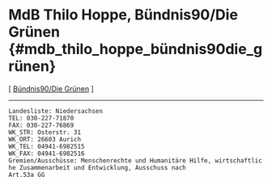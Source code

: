 # MdB Thilo Hoppe, Bündnis90/Die Grünen {#mdb_thilo_hoppe_bündnis90die_grünen}

\[ [ Bündnis90/Die Grünen](SwpatgrueneDe "wikilink") \]

------------------------------------------------------------------------

`Landesliste: Niedersachsen`\
`TEL: 030-227-71870`\
`FAX: 030-227-76869`\
`WK_STR: Osterstr. 31`\
`WK_ORT: 26603 Aurich`\
`WK_TEL: 04941-6982515`\
`WK_FAX: 04941-6982516`\
`Gremien/Ausschüsse: Menschenrechte und Humanitäre Hilfe, wirtschaftliche Zusammenarbeit und Entwicklung, Ausschuss nach   `\
`Art.53a GG`
